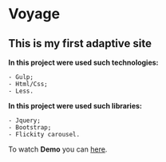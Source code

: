 # Voyage #
## This is my first adaptive site  ##
**In this project were used such technologies:**

	- Gulp;
	- Html/Css;
	- Less.
**In this project were used such libraries:**

	- Jquery;
	- Bootstrap;
	- Flickity carousel.
To watch **Demo** you can [here](https://reshetnyk.000webhostapp.com/voyage/).
